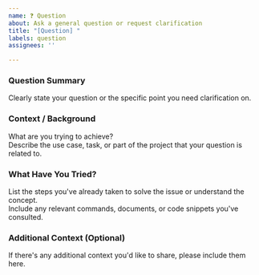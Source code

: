 ```yaml
---
name: ❓ Question
about: Ask a general question or request clarification
title: "[Question] "
labels: question
assignees: ''

---
```


### Question Summary

Clearly state your question or the specific point you need clarification on.

### Context / Background

What are you trying to achieve?  
Describe the use case, task, or part of the project that your question is related to.

### What Have You Tried?

List the steps you've already taken to solve the issue or understand the concept.  
Include any relevant commands, documents, or code snippets you've consulted.

### Additional Context (Optional)

If there's any additional context you'd like to share, please include them here.
